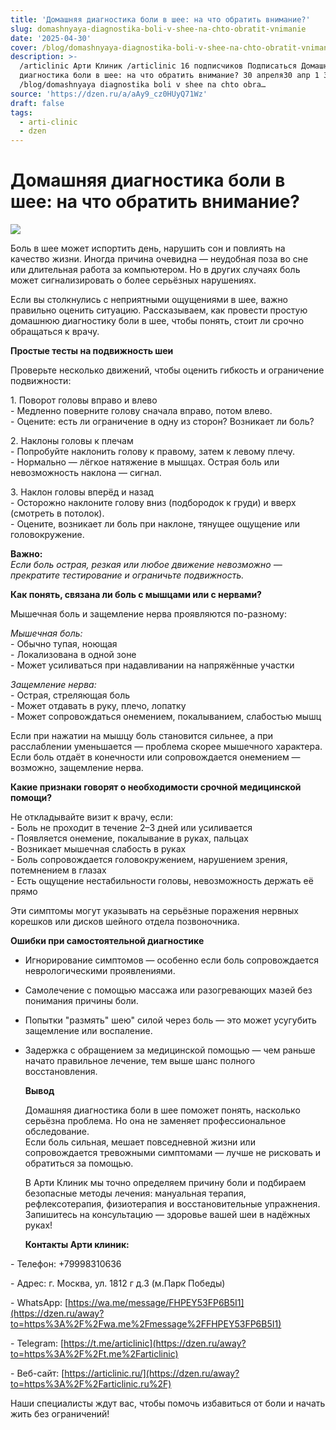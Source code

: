 ```yaml
---
title: 'Домашняя диагностика боли в шее: на что обратить внимание?'
slug: domashnyaya-diagnostika-boli-v-shee-na-chto-obratit-vnimanie
date: '2025-04-30'
cover: /blog/domashnyaya-diagnostika-boli-v-shee-na-chto-obratit-vnimanie/cover.jpg
description: >-
  /articlinic Арти Клиник /articlinic 16 подписчиков Подписаться Домашняя
  диагностика боли в шее: на что обратить внимание? 30 апреля30 апр 1 3 мин
  /blog/domashnyaya diagnostika boli v shee na chto obra…
source: 'https://dzen.ru/a/aAy9_cz0HUyQ71Wz'
draft: false
tags:
  - arti-clinic
  - dzen
---
```


# Домашняя диагностика боли в шее: на что обратить внимание?

![](/blog/domashnyaya-diagnostika-boli-v-shee-na-chto-obratit-vnimanie/img-0.jpg)

Боль в шее может испортить день, нарушить сон и повлиять на качество жизни. Иногда причина очевидна — неудобная поза во сне или длительная работа за компьютером. Но в других случаях боль может сигнализировать о более серьёзных нарушениях.  
  
Если вы столкнулись с неприятными ощущениями в шее, важно правильно оценить ситуацию. Рассказываем, как провести простую домашнюю диагностику боли в шее, чтобы понять, стоит ли срочно обращаться к врачу.  
  
**Простые тесты на подвижность шеи**  
  
Проверьте несколько движений, чтобы оценить гибкость и ограничение подвижности:  
  
1\. Поворот головы вправо и влево  
\- Медленно поверните голову сначала вправо, потом влево.  
\- Оцените: есть ли ограничение в одну из сторон? Возникает ли боль?  
  
2\. Наклоны головы к плечам  
\- Попробуйте наклонить голову к правому, затем к левому плечу.  
\- Нормально — лёгкое натяжение в мышцах. Острая боль или невозможность наклона — сигнал.  
  
3\. Наклон головы вперёд и назад  
\- Осторожно наклоните голову вниз (подбородок к груди) и вверх (смотреть в потолок).  
\- Оцените, возникает ли боль при наклоне, тянущее ощущение или головокружение.  
  
**Важно:**  
_Если боль острая, резкая или любое движение невозможно — прекратите тестирование и ограничьте подвижность._  
  
**Как понять, связана ли боль с мышцами или с нервами?**  
  
Мышечная боль и защемление нерва проявляются по-разному:  
  
_Мышечная боль:_  
\- Обычно тупая, ноющая  
\- Локализована в одной зоне  
\- Может усиливаться при надавливании на напряжённые участки  
  
_Защемление нерва:_  
\- Острая, стреляющая боль  
\- Может отдавать в руку, плечо, лопатку  
\- Может сопровождаться онемением, покалыванием, слабостью мышц  
  
Если при нажатии на мышцу боль становится сильнее, а при расслаблении уменьшается — проблема скорее мышечного характера.  
Если боль отдаёт в конечности или сопровождается онемением — возможно, защемление нерва.  
  
**Какие признаки говорят о необходимости срочной медицинской помощи?**  
  
Не откладывайте визит к врачу, если:  
\- Боль не проходит в течение 2–3 дней или усиливается  
\- Появляется онемение, покалывание в руках, пальцах  
\- Возникает мышечная слабость в руках  
\- Боль сопровождается головокружением, нарушением зрения, потемнением в глазах  
\- Есть ощущение нестабильности головы, невозможность держать её прямо  
  
Эти симптомы могут указывать на серьёзные поражения нервных корешков или дисков шейного отдела позвоночника.  
  
**Ошибки при самостоятельной диагностике**  

*   Игнорирование симптомов — особенно если боль сопровождается неврологическими проявлениями.  
    
*   Самолечение с помощью массажа или разогревающих мазей без понимания причины боли.  
    
*   Попытки "размять" шею" силой через боль — это может усугубить защемление или воспаление.  
    
*   Задержка с обращением за медицинской помощью — чем раньше начато правильное лечение, тем выше шанс полного восстановления.  
      
    **Вывод**  
      
    Домашняя диагностика боли в шее поможет понять, насколько серьёзна проблема. Но она не заменяет профессиональное обследование.  
    Если боль сильная, мешает повседневной жизни или сопровождается тревожными симптомами — лучше не рисковать и обратиться за помощью.  
      
    В Арти Клиник мы точно определяем причину боли и подбираем безопасные методы лечения: мануальная терапия, рефлексотерапия, физиотерапия и восстановительные упражнения.  
    Запишитесь на консультацию — здоровье вашей шеи в надёжных руках!  
      
    **Контакты Арти клиник:**
    

\- Телефон: +79998310636

\- Адрес: г. Москва, ул. 1812 г д.3 (м.Парк Победы)

\- WhatsApp: [https://wa.me/message/FHPEY53FP6B5I1](https://dzen.ru/away?to=https%3A%2F%2Fwa.me%2Fmessage%2FFHPEY53FP6B5I1)

\- Telegram: [https://t.me/articlinic](https://dzen.ru/away?to=https%3A%2F%2Ft.me%2Farticlinic)

\- Веб-сайт: [https://articlinic.ru/](https://dzen.ru/away?to=https%3A%2F%2Farticlinic.ru%2F)

Наши специалисты ждут вас, чтобы помочь избавиться от боли и начать жить без ограничений!